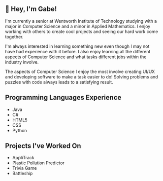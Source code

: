 ## 👋 Hey, I'm Gabe!

<!--
**madeiragatwit/madeiragatwit** is a ✨ _special_ ✨ repository because its `README.md` (this file) appears on your GitHub profile.

Here are some ideas to get you started:

- 🔭 I’m currently working on ...
- 🌱 I’m currently learning ...
- 👯 I’m looking to collaborate on ...
- 🤔 I’m looking for help with ...
- 💬 Ask me about ...
- 📫 How to reach me: ...
- 😄 Pronouns: ...
- ⚡ Fun fact: ...
-->

I'm currently a senior at Wentworth Institute of Technology studying with a major in Computer Science and a minor in Applied Mathematics. I enjoy working with others to create cool projects and seeing our hard work come together.

I'm always interested in learning something new even though I may not have had experience with it before. I also enjoy learning all the different aspects of Computer Science and what tasks different jobs within the industry involve.

The aspects of Computer Science I enjoy the most involve creating UI/UX and developing software to make a task easier to do! Solving problems and puzzles with code always leads to a satisfying result.


## Programming Languages Experience
- Java
- C#
- HTML5
- CSS
- Python

## Projects I've Worked On
- AppliTrack
- Plastic Pollution Predictor
- Trivia Game
- Battleship
